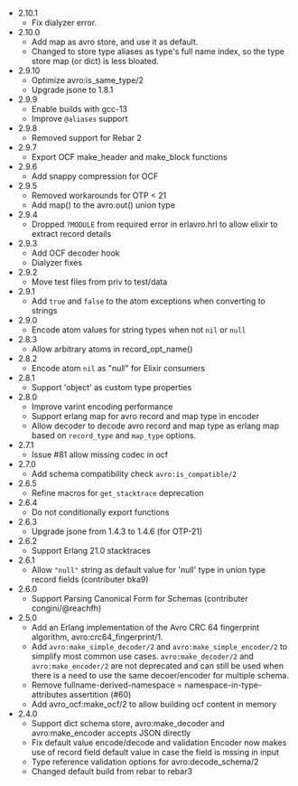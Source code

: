 * 2.10.1
   - Fix dialyzer error.
* 2.10.0
   - Add map as avro store, and use it as default.
   - Changed to store type aliases as type's full name index, so the type store map (or dict) is less bloated.
* 2.9.10
   - Optimize avro:is_same_type/2
   - Upgrade jsone to 1.8.1
* 2.9.9
   - Enable builds with gcc-13
   - Improve `@aliases` support
* 2.9.8
   - Removed support for Rebar 2
* 2.9.7
   - Export OCF make_header and make_block functions
* 2.9.6
   - Add snappy compression for OCF
* 2.9.5
   - Removed workarounds for OTP < 21
   - Add map() to the avro:out() union type
* 2.9.4
   - Dropped `?MODULE` from required error in erlavro.hrl to allow elixir to extract record details
* 2.9.3
   - Add OCF decoder hook
   - Dialyzer fixes
* 2.9.2
   - Move test files from priv to test/data
* 2.9.1
   - Add `true` and `false` to the atom exceptions when converting to strings
* 2.9.0
   - Encode atom values for string types when not `nil` or `null`
* 2.8.3
   - Allow arbitrary atoms in record_opt_name()
* 2.8.2
   - Encode atom `nil` as "null" for Elixir consumers
* 2.8.1
   - Support 'object' as custom type properties
* 2.8.0
   - Improve varint encoding performance
   - Support erlang map for avro record and map type in encoder
   - Allow decoder to decode avro record and map type as erlang map
     based on `record_type` and `map_type` options.
* 2.7.1
   - Issue #81 allow missing codec in ocf
* 2.7.0
   - Add schema compatibility check `avro:is_compatible/2`
* 2.6.5
   - Refine macros for `get_stacktrace` deprecation
* 2.6.4
   - Do not conditionally export functions
* 2.6.3
   - Upgrade jsone from 1.4.3 to 1.4.6 (for OTP-21)
* 2.6.2
   - Support Erlang 21.0 stacktraces
* 2.6.1
   - Allow `"null"` string as default value for 'null' type in union type record fields (contributer bka9)
* 2.6.0
   - Support Parsing Canonical Form for Schemas (contributer congini/@reachfh)
* 2.5.0
   - Add an Erlang implementation of the Avro CRC 64 fingerprint algorithm, avro:crc64_fingerprint/1.
   - Add `avro:make_simple_decoder/2` and `avro:make_simple_encoder/2` to simplify most common use cases.
     `avro:make_decoder/2` and `avro:make_encoder/2` are not deprecated and can still be used when
     there is a need to use the same decoer/encoder for multiple schema.
   - Remove fullname-derived-namespace = namespace-in-type-attributes assertition (#60)
   - Add avro_ocf:make_ocf/2 to allow building ocf content in memory
* 2.4.0
   - Support dict schema store, avro:make_decoder and avro:make_encoder accepts JSON directly
   - Fix default value encode/decode and validation
     Encoder now makes use of record field default value in case the field is mssing in input
   - Type reference validation options for avro:decode_schema/2
   - Changed default build from rebar to rebar3
